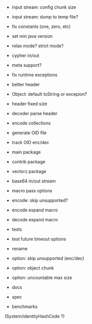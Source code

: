 
- input stream: config chunk size
- input stream: dump to temp file?
- fix constants (one, zero, etc)
- set min java version
- relax mode? strict mode?
- cypher in/out
- meta support?
- fix runtime exceptions
- better header
- Object: default toString or excepion?
- header fixed size
- decoder parse header
- encode collections
- generate OID file
- track OID enc/dec
- main package
- contrib package
- vectorz package
- base64 in/out stream
- macro pass options
- encode: skip unsupported?
- encode expand macro
- decode expand macro
- tests
- test future timeout options
- rename
- option: skip unsupported (enc/dec)
- option: object chunk
- option: uncountable max size

- docs
- spec
- benchmarks

(System/identityHashCode ?)
